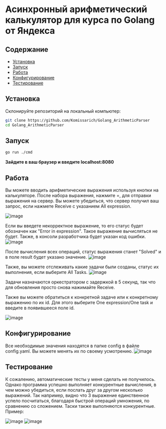 # Асинхронный арифметический калькулятор для курса по Golang от Яндекса

## Содержание

- [Установка](#установка)
- [Запуск](#запуск)
- [Работа](#Работа)
- [Конфигурирование](#Конфигурирование)
- [Тестирование](#Тестирование)


## Установка

Склонируйте репозиторий на локальный компьютер:

```bash
git clone https://github.com/Komissarich/Golang_ArithmeticParser
cd Golang_ArithmeticParser
```

## Запуск

```bash
go run ./cmd
```
**Зайдите в ваш браузер и введите localhost:8080**

## Работа
Вы можете вводить арифметические выражения используя кнопки на калькуляторе. После набора выражения, нажмите =, для отправки выражения на сервер.
Вы можете убедиться, что сервер получил ваш запрос, если нажмете Receive с указанием All expression. 

![image](https://github.com/user-attachments/assets/77b1c8a7-a650-4c54-a21d-d7ba1ea2ef86)

Если вы введете некорректное выражение, то его статус будет обозначен как "Error in expression". Такое выражение вычисляться не будет.
Также, в консоли разработчика будет указан код ошибки.
![image](https://github.com/user-attachments/assets/5e780117-6192-4ba8-ad6e-8c1096d5b8ed)

После вычисления всех операций, статус выражения станет "Solved" и в поле result будет указано значение.
![image](https://github.com/user-attachments/assets/0bb2f2d1-529b-4fbf-9379-41af48d725bf)

Также, вы можете отслеживать какие задачи были созданы, статус их выполнения, если выберите All Tasks.
![image](https://github.com/user-attachments/assets/a0e7a27e-f37f-4d02-ab8f-1a6dbb9c5298)

Задачи назначаются оркестратором с задержкой в 5 секунд, так что для обновления просто снова нажимайте Receive.

Также вы можете обратиться к конкретной задаче или к конкретному выражению по их id. 
Для этого выберите One expression/One task и введите в появившееся поле id.

![image](https://github.com/user-attachments/assets/b70b1186-dbd1-408e-89d5-092e3e9edd1d)

## Конфигурирование
Все необходимые значения находятся в папке config в файле config.yaml. Вы можете менять их по своему усмотрению.
![image](https://github.com/user-attachments/assets/c1df1203-4e3e-4168-909c-2855f84b43f9)



## Тестирование
К сожалению, автоматические тесты у меня сделать не получилось. Однако программа успешно выполняет конкурентные вычисления, в чем можно убедиться, если послать друг за другом несколько выражений.
Так например, видно что 3 выражение единственное успело посчитаться, благодаря быстрой операций умножения, по сравнению со сложением. Таски также выполняются конкурентные.
Пример:

![image](https://github.com/user-attachments/assets/da10b230-2fc7-4114-bec7-4bfd342640b3)
![image](https://github.com/user-attachments/assets/92fa192a-99c7-4d0e-ab3c-8abf46e62d05)










